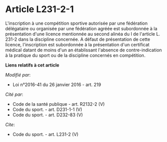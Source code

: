 # Article L231-2-1

L'inscription à une compétition sportive autorisée par une fédération délégataire ou organisée par une fédération agréée est
subordonnée à la présentation d'une licence mentionnée au second alinéa du I de l'article L. 231-2 dans la discipline
concernée. A défaut de présentation de cette licence, l'inscription est subordonnée à la présentation d'un certificat médical
datant de moins d'un an établissant l'absence de contre-indication à la pratique du sport ou de la discipline concernés en
compétition.

**Liens relatifs à cet article**

_Modifié par_:

  - Loi n°2016-41 du 26 janvier 2016 - art. 219

_Cité par_:

  - Code de la santé publique - art. R2132-2 (V)
  - Code du sport. - art. D231-1-1 (V)
  - Code du sport. - art. D232-83 (V)

_Cite_:

  - Code du sport. - art. L231-2 (V)
